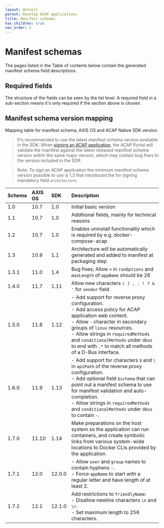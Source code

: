 ```yaml
---
layout: default
parent: Develop ACAP applications
title: Manifest schemas
has_children: true
nav_order: 2
---
```


# Manifest schemas

The pages listed in the Table of contents below contain the generated manifest
schema field descriptions.

## Required fields

The structure of the fields can be seen by the list level. A required field in
a sub-section means it's only required if the section above is chosen.

## Manifest schema version mapping

Mapping table for manifest schema, AXIS OS and ACAP Native SDK version.

> It's recommended to use the latest manifest schema version available in the
> SDK. When [signing an ACAP
> application](../../service/acap-application-signing), the ACAP Portal will
> validate the manifest against the latest released manifest schema version
> within the same major version, which may contain bug fixes to the version
> included in the SDK.

> Note: To sign an ACAP application the minimum manifest schema version
> possible to use is 1.3 that introduced the for signing mandatory field
> `architecture`.

| Schema | AXIS OS | SDK  | Description |
| :----- | :------ | :--  | :---------- |
| 1.0    | 10.7    | 1.0  | Initial basic version |
| 1.1    | 10.7    | 1.0  | Additional fields, mainly for technical reasons |
| 1.2    | 10.7    | 1.0  | Enables uninstall functionality which is required by e.g. docker-compose-acap |
| 1.3    | 10.9    | 1.1  | Architecture will be automatically generated and added to manifest at packaging step |
| 1.3.1  | 11.0    | 1.4  | Bug fixes; Allow `=` in `runOptions` and `maxLength` of `appName` should be 26 |
| 1.4.0  | 11.7    | 1.11 | Allow new characters `( ) , . ! ? & '` for `vendor` field |
| 1.5.0  | 11.8    | 1.12 | - Add support for reverse proxy configuration.<br> - Add access policy for ACAP application web content.<br> - Allow `-` character in secondary groups of `linux` resources.<br> - Allow strings in `requiredMethods` and `conditionalMethods` under `dbus` to end with `.*` to match all methods of a D-Bus interface. |
| 1.6.0  | 11.9    | 1.13 | - Add support for characters `$` and `\` in `apiPath` of the reverse proxy configuration.<br> - Add optional field `$schema` that can point out a manifest schema to use for manifest validation and auto-completion.<br> - Allow strings in `requiredMethods` and `conditionalMethods` under `dbus` to contain `-`. |
| 1.7.0  | 11.10    | 1.14 | Make preparations on the host system so the application can run containers, and create symbolic links from various system-wide locations to Docker CLIs provided by the application. |
| 1.7.1  | 12.0     | 12.0.0 | - Allow `user` and `group` names to contain hyphens `-`. <br> - Force `appName` to start with a regular letter and have length of at least 2. |
| 1.7.2  | 12.1     | 12.1.0 | Add restrictions to `friendlyName`:<br> - Disallow newline characters `\n` and `\r`.<br> - Set maximum length to 256 characters. |
